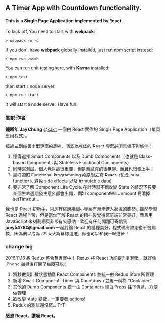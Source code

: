 ## A Timer App with Countdown functionality.
#### This is a Single Page Application implemented by React.


To kick off, You need to start with __webpack__:
```
> webpack -w -d
```
If you don't have __webpack__ globally installed, just run npm script instead:
```
> npm run watch
```
You can run unit testing here, with __Karma__ installed:
```
> npm test
```

then start a node server:
```
> npm run start
```
It will start a node server. Have fun!

### 關於作者

__鍾曜年 Jay Chung__ @[xJkit](https://github.com/xJkit)
一個由 React 實作的 Single Page Application（單頁應用程式）。

經過三到四個小型專案的歷練，我認為較佳的 React 專案必須具備下列條件：
1. 懂得選擇 Smart Components 以及 Dumb Components（也就是 Class-based Components 與 Stateless Functional Components）
2. 同時寫測試。個人覺得這很重要，但是測試真的很無聊...而且也很難上手！
3. 最好遵照 Functional Programming 的原則去寫 React（包含 pure functions, 避免 side effects 以及 immutable data）
4. 要非常了解 Component Life Cycle. 在計時器不斷改變 State 的情況下只要某個生命週期發生意外都會出錯，例如 componentWillUnmount 要清掉 setTimeout...

我也是 React 初新手，只是有寫過幾個小專案有漸漸進入狀況的趨勢。雖然學習 React 過程辛苦，但是當你了解 React 的精神後覺得寫前端非常美好，而且用 JavaScript 來刻劃網頁非常有爽感吶！歡迎有任何問題可寄信到 **__joey54780@gmail.com__** 一起討論 React 的種種美好，程式碼有缺陷也不吝賜教，因為我以成為 JS 大大為目標邁進，你也可以和我一起進步！

### change log

2016.11.16
將 Redux 整合至專案中！ Redux 將 React 功能提升到極致，就好像 iPhone 越獄後打開了無限可能！
>
1. 將秒數與計數狀態抽離 React Components 並統一由 Redux Store 所管理
2. 新增 Smart Component: Timer 與 Countdown 並統一稱為 "Container"
3. 其他的 Dumb Components 統一由 Containers 經由 Props 往下傳遞，方便做管理
4. 欲改變 state 變數，一定要發 actions!
5. Redux 的測試還沒寫... T^T

__感恩 React，讚嘆 React。__
